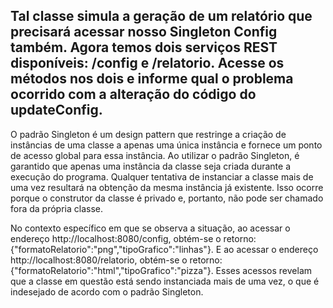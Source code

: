 
## Tal classe simula a geração de um relatório que precisará acessar nosso Singleton Config também. Agora temos dois serviços REST disponíveis: /config e /relatorio. Acesse os métodos nos dois e informe qual o problema ocorrido com a alteração do código do updateConfig.


O padrão Singleton é um design pattern que restringe a criação de instâncias de uma classe a apenas uma única instância e fornece um ponto de acesso global para essa instância. Ao utilizar o padrão Singleton, é garantido que apenas uma instância da classe seja criada durante a execução do programa. Qualquer tentativa de instanciar a classe mais de uma vez resultará na obtenção da mesma instância já existente. Isso ocorre porque o construtor da classe é privado e, portanto, não pode ser chamado fora da própria classe.

No contexto específico em que se observa a situação, ao acessar o endereço http://localhost:8080/config, obtém-se o retorno: {"formatoRelatorio":"png","tipoGrafico":"linhas"}. E ao acessar o endereço http://localhost:8080/relatorio, obtém-se o retorno: {"formatoRelatorio":"html","tipoGrafico":"pizza"}. Esses acessos revelam que a classe em questão está sendo instanciada mais de uma vez, o que é indesejado de acordo com o padrão Singleton.
